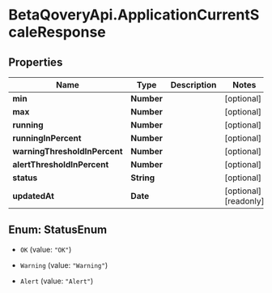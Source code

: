 # BetaQoveryApi.ApplicationCurrentScaleResponse

## Properties

Name | Type | Description | Notes
------------ | ------------- | ------------- | -------------
**min** | **Number** |  | [optional] 
**max** | **Number** |  | [optional] 
**running** | **Number** |  | [optional] 
**runningInPercent** | **Number** |  | [optional] 
**warningThresholdInPercent** | **Number** |  | [optional] 
**alertThresholdInPercent** | **Number** |  | [optional] 
**status** | **String** |  | [optional] 
**updatedAt** | **Date** |  | [optional] [readonly] 



## Enum: StatusEnum


* `OK` (value: `"OK"`)

* `Warning` (value: `"Warning"`)

* `Alert` (value: `"Alert"`)




